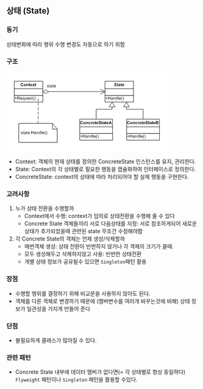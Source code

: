 ## 상태 (State)

### 동기
상태변화에 따라 행위 수행 변경도 자동으로 하기 위함

### 구조
![state](images/statepattern.png)
- Context: 객체의 현재 상태를 정의한 ConcreteState 인스턴스를 유지, 관리한다.
- State:  Context의 각 상태별로 필요한 행동을 캡슐화하여 인터페이스로 정의한다.
- ConcreteState: context의 상태에 따라 처리되어야 할 실제 행동을 구현한다.


### 고려사항
1) 누가 상태 전환을 수행할까
   - Context에서 수행: context가 임의로 상태전환을 수행해 줄 수 있다
   - Concrete State 객체들끼리 서로 다음상태를 지정: 서로 참조하게되어 새로운 상태가 추가되었을때 관련된 state 무조건 수정해야함
2) 각 Concrete State의 객체는 언제 생성/삭제할까
   - 매번객체 생성: 상태 전환이 빈번하지 않거나 각 객체의 크기가 클때.
   - 모두 생성해두고 삭제하지않고 사용: 빈번한 상태전환
   - 개별 상태 정보가 공유될수 있으면 `Singleton`패턴 활용


### 장점
- 수행할 행위를 결정하기 위해 비교문을 사용하지 않아도 된다.
- 객체를 다른 객체로 변경하기 때문에 (멤버변수를 여러개 바꾸는것에 비해) 상태 정보가 일관성을 가지게 만들어 준다


### 단점
- 불필요하게 클래스가 많아질 수 있다.


### 관련 패턴
- Concrete State 내부에 데이터 멤버가 없다면(= 각 상태별로 항상 동일하다) `Flyweight` 패턴이나 `Singleton` 패턴을 활용할 수있다.
